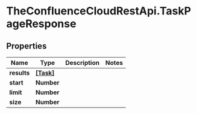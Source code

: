 # TheConfluenceCloudRestApi.TaskPageResponse

## Properties
Name | Type | Description | Notes
------------ | ------------- | ------------- | -------------
**results** | [**[Task]**](Task.md) |  | 
**start** | **Number** |  | 
**limit** | **Number** |  | 
**size** | **Number** |  | 
